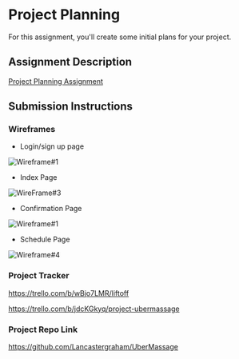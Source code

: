 # Project Planning
For this assignment, you'll create some initial plans for your project.

## Assignment Description
[Project Planning Assignment](https://education.launchcode.org/liftoff/modules/assignments/project-planning)

## Submission Instructions

### Wireframes

- Login/sign up page

![Wireframe#1](https://user-images.githubusercontent.com/18252560/128796376-5b58c595-7bf1-4bea-aed8-db8d6bad1f5f.png)

- Index Page

![WireFrame#3](https://user-images.githubusercontent.com/18252560/128797280-9cbb7a95-3741-4a23-a1f5-2f84e5f98e56.png)

- Confirmation Page

![Wireframe#1](https://user-images.githubusercontent.com/18252560/128797317-cd76df7d-7459-481f-aabf-f1178a2d53e6.png)

- Schedule Page

![Wireframe#4](https://user-images.githubusercontent.com/18252560/128797378-4d46a386-65a0-4de1-b596-2705233e757b.png)

### Project Tracker
https://trello.com/b/wBjo7LMR/liftoff

https://trello.com/b/jdcKGkyq/project-ubermassage

### Project Repo Link

https://github.com/Lancastergraham/UberMassage

